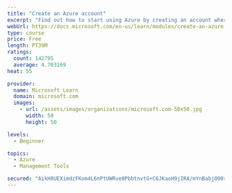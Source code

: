```yaml
---
title: "Create an Azure account"
excerpt: "Find out how to start using Azure by creating an account where you’ll see services and personal settings for identity, billing, and preferences."
webUrl: https://docs.microsoft.com/en-us/learn/modules/create-an-azure-account/
type: course
price: Free
length: PT39M
ratings:
  count: 142795
  average: 4.703169
heat: 55

provider:
  name: Microsoft Learn
  domain: microsoft.com
  images:
    - url: /assets/images/organizations/microsoft.com-50x50.jpg
      width: 50
      height: 50

levels:
  - Beginner

topics:
  - Azure
  - Management Tools

secured: "AikH8UEXimdzFKom4L6nPtUWRve0PbbtnvtG+C6JKaoH9jIRA/mYnBabjO90rjfcQ8+sOtxJKpmXPNfFC+7EFLz3tHdepdtMDb2/3Zfst57t3IrnyHvefufQDCrqqpSqEKnS7xHtsxb/OKn21dpF7tEe779N6E7a0Nuanxtt18FTxtDu6XXW+JMmNzTJQpOIASI/wt1lI7utzcUi4nd/YN5uClQhr9UrqqUpab/o1A/ricV3jRu/KLUlbsXWjs3O2wrFxBYCBK4IOQSU3ADm+Aq2mwt1JcN54lKB5kZUNMrolwRrF9lKRjXTyw0jLRDNcHx4nkD31ifQqSk6a01LvEuz4NS1bX6j6c6AhK4sPHAafV2reXLmyfAndhC19LS2jc6b1vUYvWG0gBZWhlcJxiRWmK34CnAwb4i8U06ueuln4W9geL82/sTYM1nA9zMI;Vvml25bmLkftHLWeeyPWeA=="
---
```


